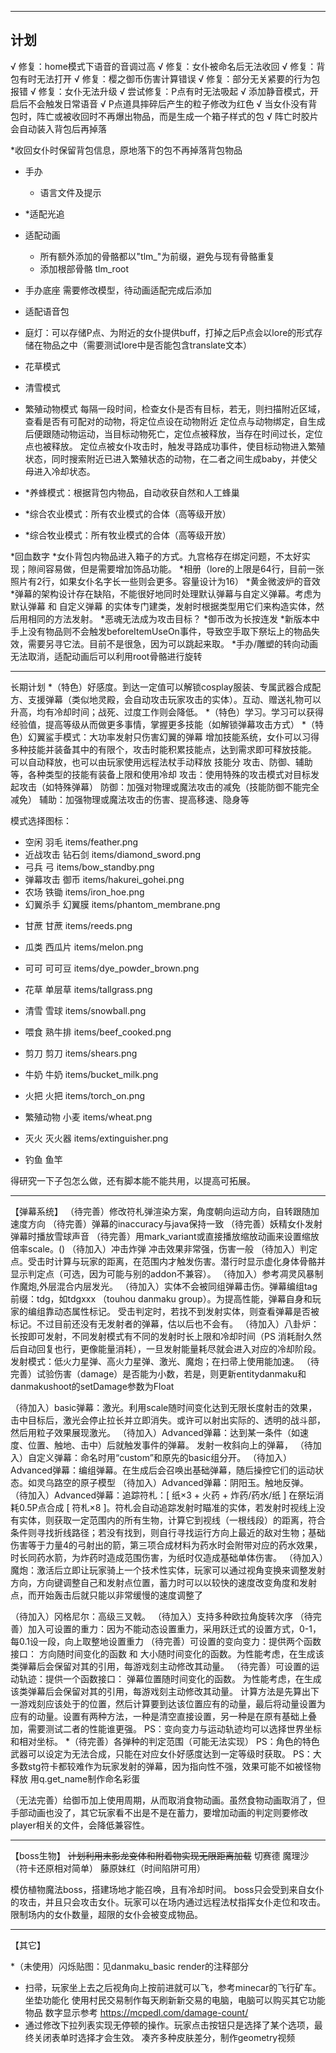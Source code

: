 
-----

## 计划
√ 修复：home模式下语音的音调过高
√ 修复：女仆被命名后无法收回
√ 修复：背包有时无法打开
√ 修复：樱之御币伤害计算错误
√ 修复：部分无关紧要的行为包报错
√ 修复：女仆无法升级
√ 尝试修复：P点有时无法吸起
√ 添加静音模式，开启后不会触发日常语音
√ P点道具摔碎后产生的粒子修改为红色
√ 当女仆没有背包时，阵亡或被收回时不再爆出物品，而是生成一个箱子样式的包
√ 阵亡时胶片会自动装入背包后再掉落

*收回女仆时保留背包信息，原地落下的包不再掉落背包物品

- 手办
  - 语言文件及提示

- *适配光追
- 适配动画
  - 所有额外添加的骨骼都以"tlm_"为前缀，避免与现有骨骼重复
  - 添加根部骨骼 tlm_root
- 手办底座  需要修改模型，待动画适配完成后添加
- 适配语音包
- 庭灯：可以存储P点、为附近的女仆提供buff，打掉之后P点会以lore的形式存储在物品之中（需要测试lore中是否能包含translate文本）

- 花草模式
- 清雪模式
- 繁殖动物模式
  每隔一段时间，检查女仆是否有目标，若无，则扫描附近区域，查看是否有可配对的动物，将定位点设在动物附近
  定位点与动物绑定，自生成后便跟随动物运动，当目标动物死亡，定位点被释放，当存在时间过长，定位点也被释放。
  定位点被女仆攻击时，触发寻路成功事件，使目标动物进入繁殖状态，同时搜索附近已进入繁殖状态的动物，在二者之间生成baby，并使父母进入冷却状态。
- *养蜂模式：根据背包内物品，自动收获自然和人工蜂巢
- *综合农业模式：所有农业模式的合体（高等级开放）
- *综合牧业模式：所有牧业模式的合体（高等级开放）

*回血数字
*女仆背包内物品进入箱子的方式。九宫格存在绑定问题，不太好实现；隙间容易做，但是需要增加饰品功能。
*相册（lore的上限是64行，目前一张照片有2行，如果女仆名字长一些则会更多。容量设计为16）
*黄金微波炉的音效
*弹幕的架构设计存在缺陷，不能很好地同时处理默认弹幕与自定义弹幕。考虑为 默认弹幕 和 自定义弹幕 的实体专门建类，发射时根据类型用它们来构造实体，然后用相同的方法发射。
*恶魂无法成为攻击目标？
*御币改为长按连发
*新版本中手上没有物品则不会触发beforeItemUseOn事件，导致空手取下祭坛上的物品失效，需要另寻它法。目前不是很急，因为可以跳起来取。
*手办/雕塑的转向动画无法取消，适配动画后可以利用root骨骼进行旋转

------------------

长期计划
*（特色）好感度。到达一定值可以解锁cosplay服装、专属武器合成配方、支援弹幕（类似地灵殿，会自动攻击玩家攻击的实体）。互动、赠送礼物可以升高，均有冷却时间；战死、过度工作则会降低。
*（特色）学习。学习可以获得经验值，提高等级从而做更多事情，掌握更多技能（如解锁弹幕攻击方式）
*（特色）幻翼鲨手模式：大功率发射只伤害幻翼的弹幕
增加技能系统，女仆可以习得多种技能并装备其中的有限个，攻击时能积累技能点，达到需求即可释放技能。
  可以自动释放，也可以由玩家使用远程法杖手动释放
  技能分 攻击、防御、辅助等，各种类型的技能有装备上限和使用冷却
    攻击：使用特殊的攻击模式对目标发起攻击（如特殊弹幕）
    防御：加强对物理或魔法攻击的减免（技能防御不能完全减免）
    辅助：加强物理或魔法攻击的伤害、提高移速、隐身等

模式选择图标：
+    空闲        羽毛    items/feather.png
+    近战攻击    钻石剑  items/diamond_sword.png
+    弓兵        弓      items/bow_standby.png
+    弹幕攻击    御币     items/hakurei_gohei.png
+    农场        铁锄    items/iron_hoe.png
+    幻翼杀手    幻翼膜   items/phantom_membrane.png
*    甘蔗        甘蔗     items/reeds.png
*    瓜类        西瓜片   items/melon.png

*    可可        可可豆   items/dye_powder_brown.png
*    花草        单层草   items/tallgrass.png
*    清雪        雪球     items/snowball.png
*    喂食        熟牛排   items/beef_cooked.png
*    剪刀        剪刀     items/shears.png
*    牛奶        牛奶     items/bucket_milk.png
*    火把        火把     items/torch_on.png
*    繁殖动物    小麦     items/wheat.png
*    灭火        灭火器   items/extinguisher.png
*    钓鱼        鱼竿

得研究一下子包怎么做，还有脚本能不能共用，以提高可拓展。

-----

【弹幕系统】
（待完善）修改符札弹渲染方案，角度朝向运动方向，自转跟随加速度方向
（待完善）弹幕的inaccuracy与java保持一致
（待完善）妖精女仆发射弹幕时播放雪球声音
（待完善）用mark_variant或直接播放缩放动画来设置缩放倍率scale。()
（待加入）冲击炸弹 冲击效果非常强，伤害一般
（待加入）判定点。受击时计算与玩家的距离，在范围内才触发伤害。潜行时显示虚化身体骨骼并显示判定点（可选，因为可能与别的addon不兼容）。
（待加入）参考凋灵风暴制作魔炮,外层混合内层发光。
（待加入）实体不会被同组弹幕击伤。弹幕编组tag前缀：tdg，如tdgxxx （touhou danmaku group）。为提高性能，弹幕自身和玩家的编组靠动态属性标记。
    受击判定时，若找不到发射实体，则查看弹幕是否被标记。不过目前还没有无发射者的弹幕，估以后也不会有。
（待加入）八卦炉：长按即可发射，不同发射模式有不同的发射时长上限和冷却时间（PS 消耗耐久然后自动回复也行，更像能量消耗），一旦发射能量耗尽就会进入对应的冷却阶段。发射模式：低火力星弹、高火力星弹、激光、魔炮；在扫帚上使用能加速。
（待完善）试验伤害（damage）是否能为小数，若是，则更新entitydanmaku和danmakushoot的setDamage参数为Float


（待加入）basic弹幕：激光。利用scale随时间变化达到无限长度射击的效果，击中目标后，激光会停止拉长并立即消失。或许可以射出实际的、透明的战斗部，然后用粒子效果展现激光。
（待加入）Advanced弹幕：达到某一条件（如速度、位置、触地、击中）后就触发事件的弹幕。  发射一枚斜向上的弹幕，
（待加入）自定义弹幕：命名时用“custom”和原先的basic组分开。
（待加入）Advanced弹幕：编组弹幕。在生成后会召唤出基础弹幕，随后操控它们的运动状态。如灵乌路空的原子模型
（待加入）Advanced弹幕：阴阳玉。触地反弹。
（待加入）Advanced弹幕：追踪符札：[ 纸×3 + 火药 + 炸药/药水/纸 ] 在祭坛消耗0.5P点合成 [ 符札×8 ]。符札会自动追踪发射时瞄准的实体，若发射时视线上没有实体，则获取一定范围内的所有生物，计算它到视线（一根线段）的距离，符合条件则寻找折线路径；若没有找到，则自行寻找运行方向上最近的敌对生物；基础伤害等于力量4的弓射出的箭，第三项合成材料为药水时会附带对应的药水效果，时长同药水箭，为炸药时造成范围伤害，为纸时仅造成基础单体伤害。
（待加入）魔炮：激活后立即让玩家骑上一个技术性实体，玩家可以通过视角变换来调整发射方向，方向键调整自己和发射点位置，蓄力时可以以较快的速度改变角度和发射点，而开始轰击后就只能以非常缓慢的速度调整了


（待加入）冈格尼尔：高级三叉戟。
（待加入）支持多种欧拉角旋转次序
（待完善）加入可设置的重力：因为不能动态设置重力，采用跃迁式的设置方式，0-1，每0.1设一段，向上取整地设置重力
（待完善）可设置的变向变力：提供两个函数接口： 方向随时间变化的函数 和 大小随时间变化的函数。为性能考虑，在生成该类弹幕后会保留对其的引用，每游戏刻主动修改其动量。
（待完善）可设置的运动轨迹：提供一个函数接口： 弹幕位置随时间变化的函数。 为性能考虑，在生成该类弹幕后会保留对其的引用，每游戏刻主动修改其动量。
    计算方法是先算出下一游戏刻应该处于的位置，然后计算要到达该位置应有的动量，最后将动量设置为应有的动量。设置有两种方法，一种是清空直接设置，另一种是在原有基础上叠加，需要测试二者的性能谁更强。
PS：变向变力与运动轨迹均可以选择世界坐标和相对坐标。
*（待完善）各弹种的判定范围（可能无法实现）
PS：角色的特色武器可以设定为无法合成，只能在对应女仆好感度达到一定等级时获取。
PS：大多数stg符卡都较难作为玩家发射的弹幕，因为指向性不强，效果可能不如被怪物释放
用q.get_name制作命名彩蛋

（无法完善）给御币加上使用周期，从而取消食物动画。虽然食物动画取消了，但手部动画也没了，其它玩家看不出是不是在蓄力，要增加动画的判定则要修改player相关的文件，会降低兼容性。


-----
【boss生物】
~~计划利用末影龙变体和附着物实现无限距离加载~~
切赛德
魔理沙（符卡还原相对简单）
藤原妹红（时间陷阱可用）

模仿植物魔法boss，搭建场地才能召唤，且有冷却时间。
boss只会受到来自女仆的攻击，并且只会攻击女仆。玩家可以在场内通过远程法杖指挥女仆走位和攻击。
限制场内的女仆数量，超限的女仆会被变成物品。

-----

【其它】

*（未使用）闪烁贴图：见danmaku_basic render的注释部分
* 扫帚，玩家坐上去之后视角向上按前进就可以飞，参考minecar的飞行矿车。
坐垫功能化
  使用村民交易制作每天刷新新交易的电脑，电脑可以购买其它功能物品
数字显示参考 https://mcpedl.com/damage-count/
* 通过修改下拉列表实现无停顿的操作。玩家点击按钮只是选择了某个选项，最终关闭表单时选择才会生效。
凑齐多种皮肤差分，制作geometry视频
